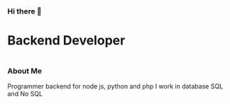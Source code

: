 ### Hi there 👋

<h1>Backend Developer</h1>
<img href="https://th.bing.com/th/id/OIP.o-Y5UMSCez1kisXsCDOWtQHaE8?rs=1&pid=ImgDetMain"> </img>

<h3>About Me</h3>
<p>
  Programmer backend for node js, python and php
  I work in database SQL and No SQL
</p>


<!--
**yjamesdev/yjamesdev** is a ✨ _special_ ✨ repository because its `README.md` (this file) appears on your GitHub profile.

Here are some ideas to get you started:

- 🔭 I’m currently working on ...
- 🌱 I’m currently learning ...
- 👯 I’m looking to collaborate on ...
- 🤔 I’m looking for help with ...
- 💬 Ask me about ...
- 📫 How to reach me: ...
- 😄 Pronouns: ...
- ⚡ Fun fact: ...
-->
